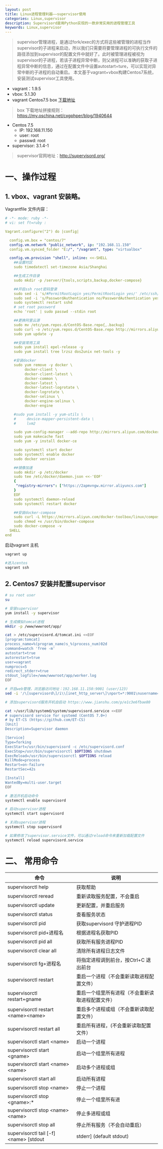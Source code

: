 ```yaml
---
layout: post
title: Linux进程管理利器——supervisor使用
categories: Linux,supervisor
description: Supervisord是用Python实现的一款非常实用的进程管理工具
keywords: Linux,supervisor
---
```


> supervisor管理进程，是通过fork/exec的方式将这些被管理的进程当作supervisor的子进程来启动，所以我们只需要将要管理进程的可执行文件的路径添加到supervisor的配置文件中就好了。此时被管理进程被视为supervisor的子进程，若该子进程异常中断，则父进程可以准确的获取子进程异常中断的信息，通过在配置文件中设置autostart=ture，可以实现对异常中断的子进程的自动重启。
> 本文基于vagrant+vbox构建Centos7系统，安装测试supervisor工具使用。

- vagrant：1.9.5
- vbox: 5.1.30
- vagrant Centos7.5 box [下载地址](https://app.vagrantup.com/centos/boxes/7/versions/1809.01/providers/virtualbox.box)

> box 下载地址拼接规则：https://my.oschina.net/cxgphper/blog/1940644

- Centos 7.5
  - IP: 192.168.11.150
  - user: root
  - passwd: root
- supervisor: 3.1.4-1

> supervisor官网地址：http://supervisord.org/

# 一、操作过程

## 1. vbox、vagrant 安装略。

Vagrantfile 文件内容：

```YAML
# -*- mode: ruby -*-
# vi: set ft=ruby :

Vagrant.configure("2") do |config|

  config.vm.box = "centos/7"
  config.vm.network "public_network", ip: "192.168.11.150"
  config.vm.synced_folder "E:/", "/vagrant", type: "virtualbox"

  config.vm.provision "shell", inline: <<-SHELL
    ##设置时区
    sudo timedatectl set-timezone Asia/Shanghai

    ##生成工作目录
    sudo mkdir -p /server/{tools,scripts,backup,docker-compose}

    ##开启ssh root密码登录
    sudo sed -i 's/#PermitRootLogin yes/PermitRootLogin yes/' /etc/ssh/sshd_config 
    sudo sed -i 's/PasswordAuthentication no/PasswordAuthentication yes/' /etc/ssh/sshd_config
    sudo systemctl restart sshd
    # set root password
    echo 'root' | sudo passwd --stdin root

    ##更换阿里云源
    sudo mv /etc/yum.repos.d/CentOS-Base.repo{,.backup}
    sudo curl -o /etc/yum.repos.d/CentOS-Base.repo http://mirrors.aliyun.com/repo/Centos-7.repo
    sudo yum update -y

    ##安装常用工具
    sudo yum install epel-release -y
    sudo yum install tree lrzsz dos2unix net-tools -y

    #安装docker
    sudo yum remove -y docker \
         docker-client \
         docker-client-latest \
         docker-common \
         docker-latest \
         docker-latest-logrotate \
         docker-logrotate \
         docker-selinux \
         docker-engine-selinux \
         docker-engine

    #sudo yum install -y yum-utils \
    #     device-mapper-persistent-data \
    #     lvm2

    sudo yum-config-manager --add-repo http://mirrors.aliyun.com/docker-ce/linux/centos/docker-ce.repo
    sudo yum makecache fast
    sudo yum -y install docker-ce

    sudo systemctl start docker
    sudo systemctl enable docker
    sudo docker version

    ##镜像加速
    sudo mkdir -p /etc/docker
    sudo tee /etc/docker/daemon.json <<-'EOF'
    {
     "registry-mirrors": ["https://2apmvngw.mirror.aliyuncs.com"]
    }
    EOF
    sudo systemctl daemon-reload
    sudo systemctl restart docker

    ##安装docker-compose
    sudo curl -L https://mirrors.aliyun.com/docker-toolbox/linux/compose/1.9.0/docker-compose-Linux-x86_64 -o /usr/bin/docker-compose
    sudo chmod +x /usr/bin/docker-compose
    sudo docker-compose -v
  SHELL
end
```

启动vagrant 主机

```bash
vagrant up

#进入centos
vagrant ssh
```

## 2. Centos7 安装并配置supervisor

```bash
# su root user
su

# 安装supervisor
yum install -y supervisor

# 生成模拟tomcat进程
mkdir -p /www/wwwroot/app/

cat > /etc/supervisord.d/tomcat.ini <<EOF
[program:tomcat]
process_name=%(program_name)s_%(process_num)02d
command=watch 'free -m'
autostart=true
autorestart=true
user=vagrant
numprocs=5
redirect_stderr=true
stdout_logfile=/www/wwwroot/app/worker.log
EOF

# 开启web管理，浏览器访问地址：192.168.11.150:9001 (user/123)
sed -i '/\[supervisord\]/i\\[inet_http_server\]\nport=*:9001\nusername=user\npassword=123\n' supervisord.conf

# 添加supervisord服务开机自启动 https://www.jianshu.com/p/e1c3e6fbae80

cat >/usr/lib/systemd/system/supervisord.service <<EOF
# supervisord service for systemd (CentOS 7.0+)
# by ET-CS (https://github.com/ET-CS)
[Unit]
Description=Supervisor daemon

[Service]
Type=forking
ExecStart=/usr/bin/supervisord -c /etc/supervisord.conf
ExecStop=/usr/bin/supervisorctl $OPTIONS shutdown
ExecReload=/usr/bin/supervisorctl $OPTIONS reload
KillMode=process
Restart=on-failure
RestartSec=42s

[Install]
WantedBy=multi-user.target
EOF

# 激活开机启动命令
systemctl enable supervisord

# 启动supervisor进程
systemctl start supervisord

# 关闭supervisor进程
systemctl stop supervisord

# 如果修改了supervisor.service文件，可以通过reload命令来重新加载配置文件
systemctl reload supervisord.service
```

# 二、 常用命令

命令|说明
-|-
supervisorctl help                  |获取帮助
supervisorctl reread                |重新读取服务配置，不会重启
supervisorctl update                |更新配置，并重启服务
supervisorctl status                |查看服务状态
supervisorctl pid                   |获取supervisord 守护进程PID
supervisorctl pid+进程名             |根据进程名获取PID
supervisorctl pid all               |获取所有服务进程PID
supervisorctl clear all             |清除所有进程日志文件
supervisorctl fg+进程名              |将指定进程调到前台，按Ctrl+C 退出前台
supervisorctl restart               |重启一个进程（不会重新读取进程配置文件）
supervisorctl restart+gname         |重启一个组里所有进程（不会重新读取进程配置文件）
supervisorctl restart <name\><name\> |重启多个进程或组（不会重新读取配置文件）
supervisorctl restart all           |重启所有进程，(不会重新读取配置文件）
supervisorctl start <name\>         |启动一个进程
supervisorctl start <gname\>        |启动一个组里所有进程
supervisorctl start <name\><name\>  |启动多个进程或组
supervisorctl start all             |启动所有进程
supervisorctl stop <name\>          |停止一个进程
supervisorctl stop <gname\>:*       |停止一个组里所有进
supervisorctl stop <name\><name\>   |停止多进程或组
supervisorctl stop all              |停止所有服务（不会自动重启）
supervisorctl tail [-f] <name\> [stdout|stderr] (default stdout)  |倒序持续输出进程最新日志
